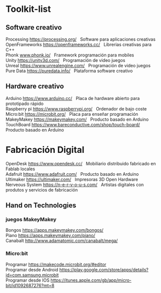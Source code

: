 # Toolkit-list

## Software creativo

Processing https://processing.org/ &nbsp; Software para aplicaciones creativas      <br>
OpenFrameworks https://openframeworks.cc/ &nbsp; Librerias creativas para C++ <br>
Phonk www.phonk.io/ &nbsp; Framework programación para mobiles<br>
Unity https://unity3d.com/  &nbsp; Programación de video juegos<br>
Unreal https://www.unrealengine.com/ &nbsp; Programación de video juegos <br>
Pure Data https://puredata.info/ &nbsp; Plataforma software creativo<br>

## Hardware creativo

Arduino https://www.arduino.cc/ &nbsp; Placa de hardware abierto para prototipado rápido <br>
Raspberry pi https://www.raspberrypi.org/ &nbsp; Ordenador de bajo coste<br>
Micro:bit https://microbit.org/ &nbsp; Placa para enseñar programación<br>
MakeyMakey https://makeymakey.com/ &nbsp; Producto basado en Arduino <br>
TouchBoard  https://www.bareconductive.com/shop/touch-board/ &nbsp; Producto basado en Arduino<br>

# Fabricación Digital

OpenDesk https://www.opendesk.cc/ &nbsp; Mobiliario distribuido fabricado en Fablab locales<br>
Adafruit https://www.adafruit.com/ &nbsp; Producto basado en Arduino<br>
Ultimaker https://ultimaker.com/ &nbsp; Impresoras 3D Open Hardware<br>
Nerveous System https://n-e-r-v-o-u-s.com/ &nbsp; Artistas digitales con produtos y servicios de fabricación<br>

## Hand on Technologies

### juegos MakeyMakey

Bongos https://apps.makeymakey.com/bongos/ &nbsp;  <br>
Piano https://apps.makeymakey.com/piano/ &nbsp;  <br>
Canabalt http://www.adamatomic.com/canabalt/mega/ &nbsp;  <br>

### Micro:bit

Programar https://makecode.microbit.org/#editor &nbsp;  <br>
Programar desde Android https://play.google.com/store/apps/details?id=com.samsung.microbit &nbsp;  <br>
Programar desde IOS https://itunes.apple.com/gb/app/micro-bit/id1092687276?mt=8 &nbsp;  <br>

